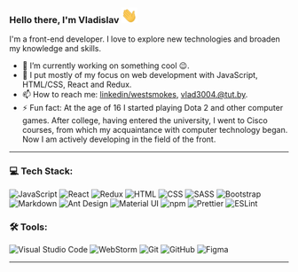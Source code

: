 <h3>Hello there, I'm Vladislav <img src="https://raw.githubusercontent.com/ABSphreak/ABSphreak/master/gifs/Hi.gif" width="29" /></h3>

<p>I'm a front-end developer. I love to explore new technologies and broaden my knowledge and skills.</p>

- 🔭 I’m currently working on something cool :wink:.
- 🌱 I put mostly of my focus on web development with JavaScript, HTML/CSS, React and Redux.
- 📫 How to reach me: [linkedin/westsmokes](https://www.linkedin.com/in/westsmokes/), [vlad3004.@tut.by](mailto:vlad3004.@tut.by).
- ⚡ Fun fact: At the age of 16 I started playing Dota 2 and other computer games. After college, having entered the university, I went to Cisco courses, from which my acquaintance with computer technology began. Now I am actively developing in the field of the front.

---

<h3>💻 Tech Stack:</h3>

<p>
<!-- <img alt="TypeScript" src="https://img.shields.io/badge/-TypeScript-black?style=social&logo=typescript&logoColor=007ACC" /> -->

<img alt="JavaScript" src="https://img.shields.io/badge/-JavaScript-black?style=social&logo=javascript&logoColor=F7DF1E" />

<!-- <img alt="Nodejs" src="https://img.shields.io/badge/-Nodejs-black?style=social&logo=Nodemon" /> -->

<!-- <img alt="MongoDB" src="https://img.shields.io/badge/-MongoDB-black?style=social&logo=mongodb&logoColor=47A248" /> -->

<!-- <img alt="MySQL" src="https://img.shields.io/badge/-MySQL-black?style=social&logo=mysql" /> -->

<img alt="React" src="https://img.shields.io/badge/-React-black?style=social&logo=react&logoColor=61DAFB" />

<!-- <img alt="Vue" src="https://img.shields.io/badge/-Vue-black?style=social&logo=Vuetify&logoColor=61DAFB" /> -->

<img alt="Redux" src="https://img.shields.io/badge/-Redux-black?style=social&logo=redux" />

<img alt="HTML" src="https://img.shields.io/badge/-HTML-black?style=social&logo=html5" />

<img alt="CSS" src="https://img.shields.io/badge/-CSS-black?style=social&logo=css3" />

<img alt="SASS" src="https://img.shields.io/badge/-SASS-black?style=social&logo=sass" />

<img alt="Bootstrap" src="https://img.shields.io/badge/-Bootstrap-black?style=social&logo=bootstrap" />

<img alt="Markdown" src="https://img.shields.io/badge/-Markdown-black?style=social&logo=markdown" />

<img alt="Ant Design" src="https://img.shields.io/badge/-Ant%20Design-black?style=social&logo=Ant Design" />

<img alt="Material UI" src="https://img.shields.io/badge/-Material%20UI-black?style=social&logo=material-ui" />

<!-- <img alt="Webpack" src="https://img.shields.io/badge/-Webpack-black?style=social&logo=webpack" /> -->

<!-- <img alt="Gulp" src="https://img.shields.io/badge/-Gulp-black?style=social&logo=gulp" /> -->

<!-- <img alt="Firebase" src="https://img.shields.io/badge/-Firebase-black?style=social&logo=firebase&logoColor=FFCA28" /> -->

<img alt="npm" src="https://img.shields.io/badge/-npm-black?style=social&logo=npm&logoColor=CB3837" />

<!-- <img alt="yarn" src="https://img.shields.io/badge/-yarn-black?style=social&logo=yarn&logoColor=2C8EBB" /> -->

<img alt="Prettier" src="https://img.shields.io/badge/-Prettier-black?style=social&logo=prettier&logoColor=F7B93E" />

<img alt="ESLint" src="https://img.shields.io/badge/-ESLint-black?style=social&logo=ESLint&logoColor=4B32C3" />
</p>

<h3>🛠 Tools:</h3>

<p>
<img alt="Visual Studio Code" src="https://img.shields.io/badge/-Visual%20Studio%20Code-black?style=social&logo=visual-studio-code" />

<img alt="WebStorm" src="https://img.shields.io/badge/-WebStorm-black?style=social&logo=webstorm" />

<img alt="Git" src="https://img.shields.io/badge/-Git-black?style=social&logo=git" />

<img alt="GitHub" src="https://img.shields.io/badge/-GitHub-black?style=social&logo=github" />

<img alt="Figma" src="https://img.shields.io/badge/-Figma-black?style=social&logo=figma" />

<!-- <img alt="Postman" src="https://img.shields.io/badge/-Postman-black?style=social&logo=postman" /> -->
</p>

---

<!-- <h3>⚙️ GitHub Analytics</h3>

<p>
<img height="160em" align="left" alt="Sergey Baleyko Github Stats" src="https://github-readme-stats.vercel.app/api?username=seryozhabaleyko&show_icons=true" />

<img height="160em" align="right" alt="Sergey Baleyko Github Lnguages" src="https://github-readme-stats-eight-theta.vercel.app/api/top-langs/?username=seryozhabaleyko&layout=compact" />
</p> -->

<!--
**seryozhabaleyko/seryozhabaleyko** is a ✨ _special_ ✨ repository because its `README.md` (this file) appears on your GitHub profile.

Here are some ideas to get you started:

- 🔭 I’m currently working on ...
- 🌱 I’m currently learning ...
- 👯 I’m looking to collaborate on ...
- 🤔 I’m looking for help with ...
- 💬 Ask me about ...
- 📫 How to reach me: ...
- 😄 Pronouns: ...
- ⚡ Fun fact: ...
-->

